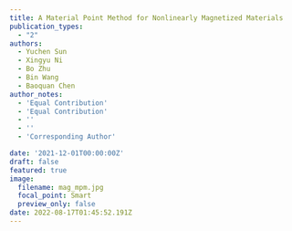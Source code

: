 ```yaml
---
title: A Material Point Method for Nonlinearly Magnetized Materials
publication_types:
  - "2"
authors:
  - Yuchen Sun
  - Xingyu Ni
  - Bo Zhu
  - Bin Wang
  - Baoquan Chen
author_notes:
  - 'Equal Contribution'
  - 'Equal Contribution'
  - ''
  - ''
  - 'Corresponding Author'

date: '2021-12-01T00:00:00Z'
draft: false
featured: true
image:
  filename: mag_mpm.jpg
  focal_point: Smart
  preview_only: false
date: 2022-08-17T01:45:52.191Z
---
```

